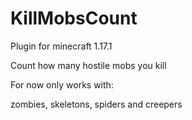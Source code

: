 # KillMobsCount
 
Plugin for minecraft 1.17.1

Count how many hostile mobs you kill

For now only works with: 

zombies, skeletons, spiders and creepers

